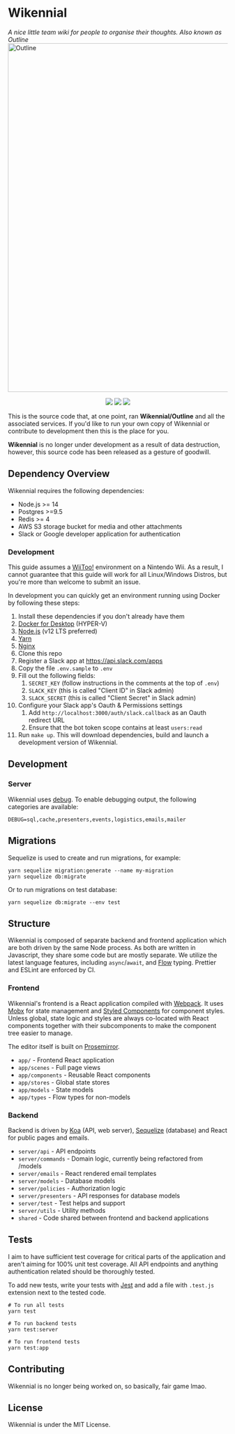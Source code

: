
<p align="center">
  <h1>Wikennial</h1>
</p>
<p align="left">
  <i>A nice little team wiki for people to organise their thoughts. Also known as Outline</i>
  <br/>
  <img src="https://media.discordapp.net/attachments/686001040486563948/688701861770821632/screenzy-1584269709067.png" alt="Outline" width="800" />
</p>
<p align="center">
  <a href="https://circleci.com/gh/outline/outline" rel="nofollow"><img src="https://circleci.com/gh/outline/outline.svg?style=shield&amp;circle-token=c0c4c2f39990e277385d5c1ae96169c409eb887a"></a>
  <a href="https://github.com/prettier/prettier"><img src="https://img.shields.io/badge/code_style-prettier-ff69b4.svg?style=flat"></a>
  <a href="https://github.com/styled-components/styled-components"><img src="https://img.shields.io/badge/style-%F0%9F%92%85%20styled--components-orange.svg"></a>
</p>

This is the source code that, at one point, ran **Wikennial/Outline** and all the associated services. If you'd like to run your own copy of Wikennial or contribute to development then this is the place for you.

**Wikennial** is no longer under development as a result of data destruction, however, this source code has been released as a gesture of goodwill.

## Dependency Overview

Wikennial requires the following dependencies:

- Node.js >= 14
- Postgres >=9.5
- Redis >= 4
- AWS S3 storage bucket for media and other attachments
- Slack or Google developer application for authentication


### Development
This guide assumes a [WiiToo!](https://wiibrew.org/wiki/WiiToo!) environment on a Nintendo Wii. As a result, I cannot guarantee that this guide will work for all Linux/Windows Distros, but you're more than welcome to submit an issue.

In development you can quickly get an environment running using Docker by following these steps:

1. Install these dependencies if you don't already have them
  1. [Docker for Desktop](https://www.docker.com) (HYPER-V)
  2. [Node.js](https://nodejs.org/) (v12 LTS preferred)
  3. [Yarn](https://yarnpkg.com)
  4. [Nginx](https://nginx.com)
1. Clone this repo
1. Register a Slack app at https://api.slack.com/apps
1. Copy the file `.env.sample` to `.env`
1. Fill out the following fields:
    1. `SECRET_KEY` (follow instructions in the comments at the top of `.env`)
    1. `SLACK_KEY` (this is called "Client ID" in Slack admin)
    1. `SLACK_SECRET` (this is called "Client Secret" in Slack admin)
1. Configure your Slack app's Oauth & Permissions settings 
    1. Add `http://localhost:3000/auth/slack.callback` as an Oauth redirect URL
    1. Ensure that the bot token scope contains at least `users:read`
1. Run `make up`. This will download dependencies, build and launch a development version of Wikennial.


## Development

### Server

Wikennial uses [debug](https://www.npmjs.com/package/debug). To enable debugging output, the following categories are available:

```
DEBUG=sql,cache,presenters,events,logistics,emails,mailer
```

## Migrations

Sequelize is used to create and run migrations, for example:

```
yarn sequelize migration:generate --name my-migration
yarn sequelize db:migrate
```

Or to run migrations on test database:

```
yarn sequelize db:migrate --env test
```

## Structure

Wikennial is composed of separate backend and frontend application which are both driven by the same Node process. As both are written in Javascript, they share some code but are mostly separate. We utilize the latest language features, including `async`/`await`, and [Flow](https://flow.org/) typing. Prettier and ESLint are enforced by CI.

### Frontend

Wikennial's frontend is a React application compiled with [Webpack](https://webpack.js.org/). It uses [Mobx](https://mobx.js.org/) for state management and [Styled Components](https://www.styled-components.com/) for component styles. Unless global, state logic and styles are always co-located with React components together with their subcomponents to make the component tree easier to manage.

The editor itself is built on [Prosemirror](https://github.com/prosemirror).

- `app/` - Frontend React application
- `app/scenes` - Full page views
- `app/components` - Reusable React components
- `app/stores` - Global state stores
- `app/models` - State models
- `app/types` - Flow types for non-models

### Backend

Backend is driven by [Koa](http://koajs.com/) (API, web server), [Sequelize](http://docs.sequelizejs.com/) (database) and React for public pages and emails.

- `server/api` - API endpoints
- `server/commands` - Domain logic, currently being refactored from /models
- `server/emails`  - React rendered email templates
- `server/models` - Database models
- `server/policies` - Authorization logic
- `server/presenters` - API responses for database models
- `server/test` - Test helps and support
- `server/utils` - Utility methods
- `shared` - Code shared between frontend and backend applications

## Tests

I aim to have sufficient test coverage for critical parts of the application and aren't aiming for 100% unit test coverage. All API endpoints and anything authentication related should be thoroughly tested.

To add new tests, write your tests with [Jest](https://facebook.github.io/jest/) and add a file with `.test.js` extension next to the tested code.

```shell
# To run all tests
yarn test

# To run backend tests
yarn test:server

# To run frontend tests
yarn test:app
```

## Contributing

Wikennial is no longer being worked on, so basically, fair game lmao.

## License

Wikennial is under the MIT License.

